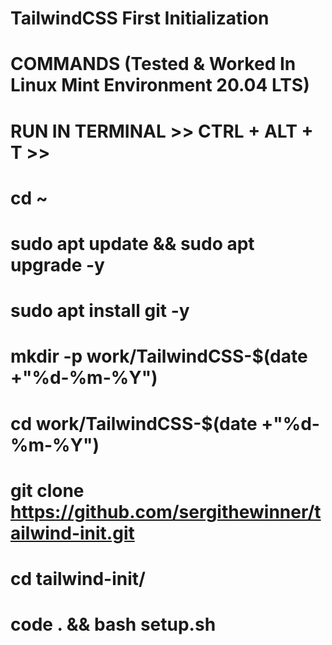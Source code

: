 # TailwindCSS First Initialization

# COMMANDS (Tested & Worked In Linux Mint Environment 20.04 LTS)

# RUN IN TERMINAL >> CTRL + ALT + T >>

# cd ~

# sudo apt update && sudo apt upgrade -y

# sudo apt install git -y

# mkdir -p work/TailwindCSS-$(date +"%d-%m-%Y")

# cd work/TailwindCSS-$(date +"%d-%m-%Y")

# git clone https://github.com/sergithewinner/tailwind-init.git

# cd tailwind-init/

# code . && bash setup.sh
